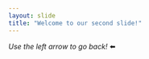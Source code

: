 ```yaml
---
layout: slide
title: "Welcome to our second slide!"
---
```

*Use the left arrow to go back!* :arrow_left:
